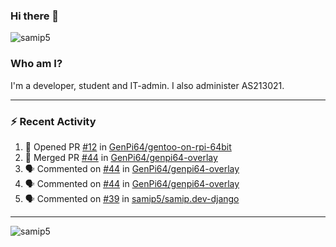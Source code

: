 ### Hi there 👋

<img src="https://komarev.com/ghpvc/?username=samip5&style=flat-square" alt="samip5" />

### Who am I?
I'm a developer, student and IT-admin. I also administer AS213021.

---
### :zap: Recent Activity
<!--START_SECTION:activity-->
1. 💪 Opened PR [#12](https://github.com/GenPi64/gentoo-on-rpi-64bit/pull/12) in [GenPi64/gentoo-on-rpi-64bit](https://github.com/GenPi64/gentoo-on-rpi-64bit)
2. 🎉 Merged PR [#44](https://github.com/GenPi64/genpi64-overlay/pull/44) in [GenPi64/genpi64-overlay](https://github.com/GenPi64/genpi64-overlay)
3. 🗣 Commented on [#44](https://github.com/GenPi64/genpi64-overlay/issues/44) in [GenPi64/genpi64-overlay](https://github.com/GenPi64/genpi64-overlay)
4. 🗣 Commented on [#44](https://github.com/GenPi64/genpi64-overlay/issues/44) in [GenPi64/genpi64-overlay](https://github.com/GenPi64/genpi64-overlay)
5. 🗣 Commented on [#39](https://github.com/samip5/samip.dev-django/issues/39) in [samip5/samip.dev-django](https://github.com/samip5/samip.dev-django)
<!--END_SECTION:activity-->
---

<img align="center" src="https://github-readme-stats.vercel.app/api?username=samip5&show_icons=true" alt="samip5" />
